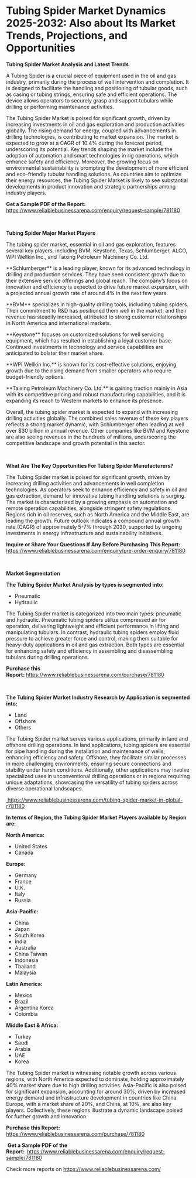 <p><h1>Tubing Spider Market Dynamics 2025-2032: Also about Its Market Trends, Projections, and Opportunities</h1></p><p><strong>Tubing Spider Market Analysis and Latest Trends</strong></p>
<p><p>A Tubing Spider is a crucial piece of equipment used in the oil and gas industry, primarily during the process of well intervention and completion. It is designed to facilitate the handling and positioning of tubular goods, such as casing or tubing strings, ensuring safe and efficient operations. The device allows operators to securely grasp and support tubulars while drilling or performing maintenance activities.</p><p>The Tubing Spider Market is poised for significant growth, driven by increasing investments in oil and gas exploration and production activities globally. The rising demand for energy, coupled with advancements in drilling technologies, is contributing to market expansion. The market is expected to grow at a CAGR of 10.4% during the forecast period, underscoring its potential. Key trends shaping the market include the adoption of automation and smart technologies in rig operations, which enhance safety and efficiency. Moreover, the growing focus on environmental sustainability is prompting the development of more efficient and eco-friendly tubular handling solutions. As countries aim to optimize their energy resources, the Tubing Spider Market is likely to see substantial developments in product innovation and strategic partnerships among industry players.</p></p>
<p><strong>Get a Sample PDF of the Report:&nbsp;</strong> <a href="https://www.reliablebusinessarena.com/enquiry/request-sample/781180?utm_campaign=2958&utm_medium=2&utm_source=Github&utm_content=ia&utm_term=10042025&utm_id=tubing-spider">https://www.reliablebusinessarena.com/enquiry/request-sample/781180</a></p>
<p>&nbsp;</p>
<p><strong>Tubing Spider Major Market Players</strong></p>
<p><p>The tubing spider market, essential in oil and gas exploration, features several key players, including BVM, Keystone, Texas, Schlumberger, ALCO, WPI Wellkin Inc., and Taixing Petroleum Machinery Co. Ltd. </p><p>**Schlumberger** is a leading player, known for its advanced technology in drilling and production services. They have seen consistent growth due to their extensive service offerings and global reach. The company’s focus on innovation and efficiency is expected to drive future market expansion, with a projected annual growth rate of around 4% in the next few years.</p><p>**BVM** specializes in high-quality drilling tools, including tubing spiders. Their commitment to R&D has positioned them well in the market, and their revenue has steadily increased, attributed to strong customer relationships in North America and international markets. </p><p>**Keystone** focuses on customized solutions for well servicing equipment, which has resulted in establishing a loyal customer base. Continued investments in technology and service capabilities are anticipated to bolster their market share.</p><p>**WPI Wellkin Inc.** is known for its cost-effective solutions, enjoying growth due to the rising demand from smaller operators who require budget-friendly options. </p><p>**Taixing Petroleum Machinery Co. Ltd.** is gaining traction mainly in Asia with its competitive pricing and robust manufacturing capabilities, and it is expanding its reach to Western markets to enhance its presence.</p><p>Overall, the tubing spider market is expected to expand with increasing drilling activities globally. The combined sales revenue of these key players reflects a strong market dynamic, with Schlumberger often leading at well over $30 billion in annual revenue. Other companies like BVM and Keystone are also seeing revenues in the hundreds of millions, underscoring the competitive landscape and growth potential in this sector.</p></p>
<p>&nbsp;</p>
<p><strong>What Are The Key Opportunities For Tubing Spider Manufacturers?</strong></p>
<p><p>The Tubing Spider market is poised for significant growth, driven by increasing drilling activities and advancements in well completion technologies. As operators seek to enhance efficiency and safety in oil and gas extraction, demand for innovative tubing handling solutions is surging. The market is characterized by a growing emphasis on automation and remote operation capabilities, alongside stringent safety regulations. Regions rich in oil reserves, such as North America and the Middle East, are leading the growth. Future outlook indicates a compound annual growth rate (CAGR) of approximately 5-7% through 2030, supported by ongoing investments in energy infrastructure and sustainability initiatives.</p></p>
<p><strong>Inquire or Share Your Questions If Any Before Purchasing This Report:</strong> <a href="https://www.reliablebusinessarena.com/enquiry/pre-order-enquiry/781180?utm_campaign=2958&utm_medium=2&utm_source=Github&utm_content=ia&utm_term=10042025&utm_id=tubing-spider">https://www.reliablebusinessarena.com/enquiry/pre-order-enquiry/781180</a></p>
<p>&nbsp;</p>
<p><strong>Market Segmentation</strong></p>
<p><strong>The Tubing Spider Market Analysis by types is segmented into:</strong></p>
<p><ul><li>Pneumatic</li><li>Hydraulic</li></ul></p>
<p><p>The Tubing Spider market is categorized into two main types: pneumatic and hydraulic. Pneumatic tubing spiders utilize compressed air for operation, delivering lightweight and efficient performance in lifting and manipulating tubulars. In contrast, hydraulic tubing spiders employ fluid pressure to achieve greater force and control, making them suitable for heavy-duty applications in oil and gas extraction. Both types are essential for enhancing safety and efficiency in assembling and disassembling tubulars during drilling operations.</p></p>
<p><strong>Purchase this Report:&nbsp;</strong><a href="https://www.reliablebusinessarena.com/purchase/781180?utm_campaign=2958&utm_medium=2&utm_source=Github&utm_content=ia&utm_term=10042025&utm_id=tubing-spider">https://www.reliablebusinessarena.com/purchase/781180</a></p>
<p>&nbsp;</p>
<p><strong>The Tubing Spider Market Industry Research by Application is segmented into:</strong></p>
<p><ul><li>Land</li><li>Offshore</li><li>Others</li></ul></p>
<p><p>The Tubing Spider market serves various applications, primarily in land and offshore drilling operations. In land applications, tubing spiders are essential for pipe handling during the installation and maintenance of wells, enhancing efficiency and safety. Offshore, they facilitate similar processes in more challenging environments, ensuring secure connections and stability under harsh conditions. Additionally, other applications may involve specialized uses in unconventional drilling operations or in regions requiring unique adaptations, showcasing the versatility of tubing spiders across diverse operational landscapes.</p></p>
<p><a href="https://www.reliablebusinessarena.com/tubing-spider-market-in-global-r781180?utm_campaign=2958&utm_medium=2&utm_source=Github&utm_content=ia&utm_term=10042025&utm_id=tubing-spider">&nbsp;https://www.reliablebusinessarena.com/tubing-spider-market-in-global-r781180</a></p>
<p><strong>In terms of Region, the Tubing Spider Market Players available by Region are:</strong></p>
<p>
    <p> <strong> North America: </strong>
        <ul>
            <li>United States</li>
            <li>Canada</li>
        </ul>
        </p> 
    <p> <strong> Europe: </strong>
        <ul>
            <li>Germany</li>
            <li>France</li>
            <li>U.K.</li>
            <li>Italy</li>
            <li>Russia</li>
        </ul>
        </p> 
    <p> <strong> Asia-Pacific: </strong>
        <ul>
            <li>China</li>
            <li>Japan</li>
            <li>South Korea</li>
            <li>India</li>
            <li>Australia</li>
            <li>China Taiwan</li>
            <li>Indonesia</li>
            <li>Thailand</li>
            <li>Malaysia</li>
        </ul>
        </p> 
    <p> <strong> Latin America: </strong>
        <ul>
            <li>Mexico</li>
            <li>Brazil</li>
            <li>Argentina Korea</li>
            <li>Colombia</li>
        </ul>
        </p> 
    <p> <strong> Middle East & Africa: </strong>
        <ul>
            <li>Turkey</li>
            <li>Saudi</li>
            <li>Arabia</li>
            <li>UAE</li>
            <li>Korea</li>
        </ul>
    </p>
    </p>
<p><p>The Tubing Spider market is witnessing notable growth across various regions, with North America expected to dominate, holding approximately 40% market share due to high drilling activities. Asia-Pacific is also poised for significant expansion, accounting for around 30%, driven by increased energy demand and infrastructure development in countries like China. Europe, with a market share of 20%, and China, at 10%, are also key players. Collectively, these regions illustrate a dynamic landscape poised for further growth and innovation.</p></p>
<p><strong>Purchase this Report: </strong><a href="https://www.reliablebusinessarena.com/purchase/781180?utm_campaign=2958&utm_medium=2&utm_source=Github&utm_content=ia&utm_term=10042025&utm_id=tubing-spider">https://www.reliablebusinessarena.com/purchase/781180</a></p>
<p>&nbsp;<strong>Get a Sample PDF of the Report:&nbsp;&nbsp;</strong><a href="https://www.reliablebusinessarena.com/enquiry/request-sample/781180?utm_campaign=2958&utm_medium=2&utm_source=Github&utm_content=ia&utm_term=10042025&utm_id=tubing-spider">https://www.reliablebusinessarena.com/enquiry/request-sample/781180</a></p>
<p><strong></strong></p>
<p>Check more reports on <a href="https://www.reliablebusinessarena.com/?utm_campaign=2958&utm_medium=2&utm_source=Github&utm_content=ia&utm_term=10042025&utm_id=tubing-spider">https://www.reliablebusinessarena.com/</a></p>
